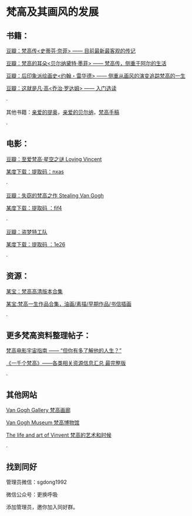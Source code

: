 # 梵高及其画风的发展

## 书籍：

[豆瓣：梵高传<史蒂芬·奈菲> —— 目前最新最客观的传记](https://book.douban.com/subject/26354318/	)

[豆瓣：梵高的耳朵<贝尔纳黛特·墨菲> —— 梵高传，侧重于阿尔的生活](https://book.douban.com/subject/27199957/)

[豆瓣：后印象派绘画史<约翰・雷华德> —— 侧重从画风的演变追踪梵高的一生](https://book.douban.com/subject/1047192/)

[豆瓣：这就是凡·高<乔治·罗达姆> —— 入门选读](https://book.douban.com/subject/26834573/)

·

其他书籍：[亲爱的提奥](https://book.douban.com/subject/4903265/)，[亲爱的贝尔纳](https://book.douban.com/subject/6903266/)，[梵高手稿](https://book.douban.com/subject/26666533/)

·



## 电影：
[豆瓣：至爱梵高·星空之谜 Loving Vincent](https://movie.douban.com/subject/25837262/)

[某度下载：提取码：nxas](https://pan.baidu.com/s/1W1v8aSF3Qq9OMzxFj2Ma-g)

·

[豆瓣：失窃的梵高之作 Stealing Van Gogh](https://movie.douban.com/subject/30128978/)

[某度下载：提取码 ：fif4](https://pan.baidu.com/s/1YDFu97nnFrbegHZ8d0Yy7Q )

·

[豆瓣：盗梦特工队](https://movie.douban.com/subject/30272143/)

[某度下载：提取码 ：1e26](https://pan.baidu.com/s/1FEYXs0_V8EfdG4tXRuu7UQ )

·

## 资源：

[某宝：梵高高清版本合集](https://item.taobao.com/item.htm?spm=a1z10.1-c-s.w137644-22423694842.41.7eb42aa8R1e4S4&id=611590636076)

[某宝:梵高一生作品合集，油画/素描/早期作品/书信插画](https://item.taobao.com/item.htm?spm=a1z10.1-c-s.w137644-22423694842.39.7eb42aa8R1e4S4&id=611590356280)

·

## 更多梵高资料整理帖子：
[梵高电影宇宙指南 —— “但你有多了解他的人生？”](https://movie.douban.com/review/8922482/)

[《一千个梵高》——各类相关资源信息汇总 最完整版](https://tieba.baidu.com/p/5253319573)

·

## 其他网站

[Van Gogh Gallery 梵高画廊](https://www.vangoghgallery.com/)

[Van Gogh Museum 梵高博物馆](https://www.vangoghmuseum.nl/en)

[The life and art of Vinvent 梵高的艺术和时候](http://lifeofvangogh.com/the-life-and-art-of-vincent-van-gogh/)

·

## 找到同好

管理员微信：sgdong1992

微信公众号：更换呼吸

添加管理员，邀你加入同好群。

